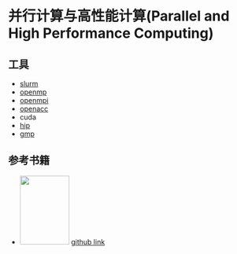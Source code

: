 # 并行计算与高性能计算(Parallel and High Performance Computing)

## 工具

* [slurm](https://slurm.schedmd.com/documentation.html)
* [openmp](https://www.openmp.org/resources/refguides/)
* [openmpi](https://www.open-mpi.org/doc/)
* [openacc](https://www.openacc.org/)
* cuda
* [hip](https://rocm.docs.amd.com/projects/HIP/en/latest/)
* [gmp](https://gmplib.org/)

## 参考书籍

- <a href=https://www.amazon.ca/Parallel-Performance-Computing-Robert-Robey/dp/1617296465><img src="https://m.media-amazon.com/images/I/71zR9qNbLHL._SY522_.jpg" width="100" height="140"></a>
 [github link](https://github.com/essentialsofparallelcomputing/EssentialsOfParallelComputing)
